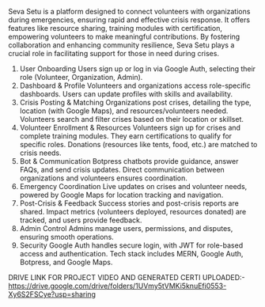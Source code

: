 Seva Setu is a platform designed to connect volunteers with organizations during emergencies, ensuring rapid and effective crisis response. 
It offers features like resource sharing, training modules with certification, empowering volunteers to make meaningful contributions. 
By fostering collaboration and enhancing community resilience, Seva Setu plays a crucial role in facilitating support for those in need during crises.

1. User Onboarding
Users sign up or log in via Google Auth, selecting their role (Volunteer, Organization, Admin).
2. Dashboard & Profile
Volunteers and organizations access role-specific dashboards. Users can update profiles with skills and availability.
3. Crisis Posting & Matching
Organizations post crises, detailing the type, location (with Google Maps), and resources/volunteers needed. Volunteers search and filter crises based on their location or skillset.
4. Volunteer Enrollment & Resources
Volunteers sign up for crises and complete training modules. They earn certifications to qualify for specific roles. Donations (resources like tents, food, etc.) are matched to crisis needs.
5. Bot & Communication
Botpress chatbots provide guidance, answer FAQs, and send crisis updates. Direct communication between organizations and volunteers ensures coordination.
6. Emergency Coordination
Live updates on crises and volunteer needs, powered by Google Maps for location tracking and navigation.
7. Post-Crisis & Feedback
Success stories and post-crisis reports are shared. Impact metrics (volunteers deployed, resources donated) are tracked, and users provide feedback.
8. Admin Control
Admins manage users, permissions, and disputes, ensuring smooth operations.
9. Security
Google Auth handles secure login, with JWT for role-based access and authentication.
Tech stack includes MERN, Google Auth, Botpress, and Google Maps.


DRIVE LINK FOR PROJECT VIDEO AND GENERATED CERTI UPLOADED:-
https://drive.google.com/drive/folders/1UVmy5tVMKi5knuEfi0553-Xy6S2FSCye?usp=sharing
